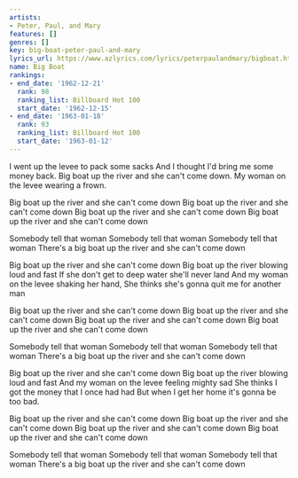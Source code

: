 ```yaml
---
artists:
- Peter, Paul, and Mary
features: []
genres: []
key: big-boat-peter-paul-and-mary
lyrics_url: https://www.azlyrics.com/lyrics/peterpaulandmary/bigboat.html
name: Big Boat
rankings:
- end_date: '1962-12-21'
  rank: 98
  ranking_list: Billboard Hot 100
  start_date: '1962-12-15'
- end_date: '1963-01-18'
  rank: 93
  ranking_list: Billboard Hot 100
  start_date: '1963-01-12'
---
```


I went up the levee to pack some sacks
And I thought I'd bring me some money back.
Big boat up the river and she can't come down.
My woman on the levee wearing a frown.

Big boat up the river and she can't come down
Big boat up the river and she can't come down
Big boat up the river and she can't come down
Big boat up the river and she can't come down

Somebody tell that woman
Somebody tell that woman
Somebody tell that woman
There's a big boat up the river and she can't come down

Big boat up the river and she can't come down
Big boat up the river blowing loud and fast
If she don't get to deep water she'll never land
And my woman on the levee shaking her hand,
She thinks she's gonna quit me for another man

Big boat up the river and she can't come down
Big boat up the river and she can't come down
Big boat up the river and she can't come down
Big boat up the river and she can't come down

Somebody tell that woman
Somebody tell that woman
Somebody tell that woman
There's a big boat up the river and she can't come down

Big boat up the river and she can't come down
Big boat up the river blowing loud and fast
And my woman on the levee feeling mighty sad
She thinks I got the money that I once had had
But when I get her home it's gonna be too bad.

Big boat up the river and she can't come down
Big boat up the river and she can't come down
Big boat up the river and she can't come down
Big boat up the river and she can't come down

Somebody tell that woman
Somebody tell that woman
Somebody tell that woman
There's a big boat up the river and she can't come down



